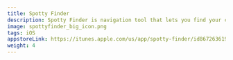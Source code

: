 ```yaml
---
title: Spotty Finder
description: Spotty Finder is navigation tool that lets you find your car, capming or fishing place easily for everyone who struggle to orient on big open spaces without addresses.
image: spottyfinder_big_icon.png
tags: iOS
appstoreLink: https://itunes.apple.com/us/app/spotty-finder/id867263619
weight: 4
---
```



